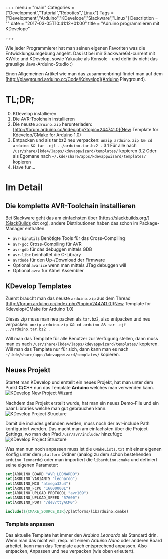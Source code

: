 +++
menu = "main"
Categories = ["Development","Tutorial","Robotics","Linux"]
Tags = ["Development","Arduino","KDevelope","Slackware","Linux"]
Description = ""
date = "2017-03-05T10:41:12+01:00"
title = "Adruino programmieren mit KDevelope"

+++

Wie jeder Programmierer hat man seinen eigenen Favoriten was die Entwicklungsumgebung angeht. Das ist bei mir Slackware64-current mit KWrite und KDevelop, sowie Yakuake als Konsole - und definitiv nicht das grauslige Java-Arduino-Studio :)

Einen Allgemeinen Artikel wie man das zusammenbringt findet man auf dem [http://playground.arduino.cc/Code/Kdevelop](Arduino Playground).

# TL;DR;

0. KDevelop installieren
1. Die AVR-Toolchain installieren
2. Die neuste `adruino.zip` herunterladen: [http://forum.arduino.cc/index.php?topic=244741.0](New Template for Kdevelop/CMake for Arduino 1.0)
3. Entpacken und als tar.bz2 neu verpacken: `unzip arduino.zip && cd arduino && tar -cjf ../arduino.tar.bz2 .`
3.1 Für alle nach `/usr/share/[kde4/]apps/kdevappwizard/templates/` kopieren
3.2 Oder als Egomane nach `~/.kde/share/apps/kdevappwizard/templates/` kopieren
4. Have fun...


# Im Detail

## Die komplette AVR-Toolchain installieren

Bei Slackware geht das am einfachsten über [https://slackbuilds.org/](SlackBuilds dot org), andere Distributionen haben das schon im Package-Manager enthalten.

* `avr-binutils` Benötigte Tools für das Cross-Compiling
* `avr-gcc` Cross-Compiling für AVR
* `avr-gdb` für das debuggen mittels GDB
* `avr-libc` beinhaltet die C-Library
* `avrdude` für den Up-/Download der Firmware
* Optional `avarice` wenn man mittels JTag debuggen will
* Optional `avra` für Atmel Assembler

## KDevelop Templates

Zuerst braucht man das neuste `arduino.zip` aus dem Thread [http://forum.arduino.cc/index.php?topic=244741.0](New Template for Kdevelop/CMake for Arduino 1.0)

Dieses zip muss man neu packen als `tar.bz2`, also entpacken und neu verpacken: `unzip arduino.zip && cd arduino && tar -cjf ../arduino.tar.bz2 .`

Will man das Template für alle Benutzer zur Verfügung stellen, dann muss man es nach `/usr/share/[kde4/]apps/kdevappwizard/templates/` kopieren.
Will man das Template nur für sich, dann kann man es nach `~/.kde/share/apps/kdevappwizard/templates/` kopieren.

## Neues Projekt

Startet man KDevelop und erstellt ein neues Projekt, hat man unter dem Punkt **C/C++** nun das Template **Arduino** welches man verwenden kann.
![KDevelop New Project Wizard](/images/tutorials/kdevelope_arduino_new_project.png)

Nachdem das Projekt erstellt wurde, hat man ein neues Demo-File und ein paar Libraries welche man gut gebrauchen kann.
![KDevelop Project Structure](/images/tutorials/kdevelope_arduino_new_project_files.png)

Damit die includes gefunden werden, muss noch der avr-include Path konfiguriert werden. Das macht man am einfachsten über die Project-Settings, wo man den Pfad `/usr/avr/include/` hinzufügt:
![KDevelop Project Structure](/images/tutorials/kdevelope_arduino_new_project_settings.png)

Was man nun noch anpassen muss ist die `CMakeLists.txt` mit einer eigenen Konfig unter dem `platform` Ordner (analog zu dem schon bestehenden `arduino_leonardo`) oder man importiert die `libarduino.cmake` und definiert seine eigenen Parameter:
```cmake
set(ARDUINO_BOARD "AVR_LEONARDO")
set(ARDUINO_VARIANTS "leonardo")
set(ARDUINO_MCU "atmega32u4")
set(ARDUINO_FCPU "16000000L")
set(ARDUINO_UPLOAD_PROTOCOL "avr109")
set(ARDUINO_UPLOAD_SPEED "57600")
set(ARDUINO_PORT "/dev/ttyACM0")

include(${CMAKE_SOURCE_DIR}/platforms/libarduino.cmake)
```

### Template anpassen

Das aktuelle Template hat immer den *Arduino Leonardo* als Standard drin. Wenn man das nicht will, resp. mit einem *Arduino Nano* oder anderen Board arbeitet, kann man das Template auch entsprechend anpassen. Also entpacken, Anpassen und neu verpacken (wie oben erleutert).

